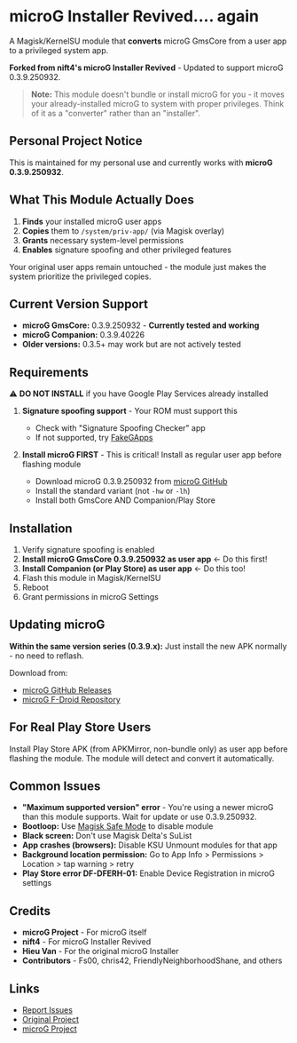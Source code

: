 # microG Installer Revived.... again

A Magisk/KernelSU module that **converts** microG GmsCore from a user app to a privileged system app.

**Forked from nift4's microG Installer Revived** - Updated to support microG 0.3.9.250932.

> **Note:** This module doesn't bundle or install microG for you - it moves your already-installed microG to system with proper privileges. Think of it as a "converter" rather than an "installer".

## Personal Project Notice

This is maintained for my personal use and currently works with **microG 0.3.9.250932**. 

## What This Module Actually Does

1. **Finds** your installed microG user apps
2. **Copies** them to `/system/priv-app/` (via Magisk overlay)
3. **Grants** necessary system-level permissions
4. **Enables** signature spoofing and other privileged features

Your original user apps remain untouched - the module just makes the system prioritize the privileged copies.

## Current Version Support

- **microG GmsCore:** 0.3.9.250932 - **Currently tested and working**
- **microG Companion:** 0.3.9.40226
- **Older versions:** 0.3.5+ may work but are not actively tested

## Requirements

⚠️ **DO NOT INSTALL** if you have Google Play Services already installed

1. **Signature spoofing support** - Your ROM must support this
   - Check with "Signature Spoofing Checker" app
   - If not supported, try [FakeGApps](https://github.com/whew-inc/FakeGApps/releases)

2. **Install microG FIRST** - This is critical! Install as regular user app before flashing module
   - Download microG 0.3.9.250932 from [microG GitHub](https://github.com/microg/GmsCore/releases/tag/v0.3.9.250932)
   - Install the standard variant (not `-hw` or `-lh`)
   - Install both GmsCore AND Companion/Play Store

## Installation

1. Verify signature spoofing is enabled
2. **Install microG GmsCore 0.3.9.250932 as user app** ← Do this first!
3. **Install Companion (or Play Store) as user app** ← Do this too!
4. Flash this module in Magisk/KernelSU
5. Reboot
6. Grant permissions in microG Settings

## Updating microG

**Within the same version series (0.3.9.x):** Just install the new APK normally - no need to reflash.

Download from:
- [microG GitHub Releases](https://github.com/microg/GmsCore/releases)
- [microG F-Droid Repository](https://microg.org/download.html)

## For Real Play Store Users

Install Play Store APK (from APKMirror, non-bundle only) as user app before flashing the module. The module will detect and convert it automatically.

## Common Issues

- **"Maximum supported version" error** - You're using a newer microG than this module supports. Wait for update or use 0.3.9.250932.
- **Bootloop:** Use [Magisk Safe Mode](https://topjohnwu.github.io/Magisk/faq.html) to disable module
- **Black screen:** Don't use Magisk Delta's SuList
- **App crashes (browsers):** Disable KSU Unmount modules for that app
- **Background location permission:** Go to App Info > Permissions > Location > tap warning > retry
- **Play Store error DF-DFERH-01:** Enable Device Registration in microG settings

## Credits

- **microG Project** - For microG itself
- **nift4** - For microG Installer Revived
- **Hieu Van** - For the original microG Installer
- **Contributors** - Fs00, chris42, FriendlyNeighborhoodShane, and others

## Links

- [Report Issues](https://github.com/spacealtctrl/microg_installer_revived_again/issues)
- [Original Project](https://github.com/nift4/microg_installer_revived)
- [microG Project](https://microg.org)
